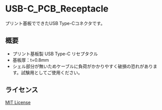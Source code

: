 # USB-C_PCB_Receptacle

プリント基板でできたUSB Type-Cコネクタです。

## 概要
- プリント基板製 USB Type-C リセプタクル
- 基板厚：t=0.8mm
- シェル部分が無いためケーブルに負荷がかかりやすく破損の恐れがあります。試験用としてご使用ください。

## ライセンス
[MIT License](https://opensource.org/licenses/MIT)
